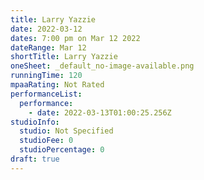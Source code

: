 ```yaml
---
title: Larry Yazzie
date: 2022-03-12
dates: 7:00 pm on Mar 12 2022
dateRange: Mar 12
shortTitle: Larry Yazzie
oneSheet: _default_no-image-available.png
runningTime: 120
mpaaRating: Not Rated
performanceList:
  performance:
    - date: 2022-03-13T01:00:25.256Z
studioInfo:
  studio: Not Specified
  studioFee: 0
  studioPercentage: 0
draft: true
---
```

